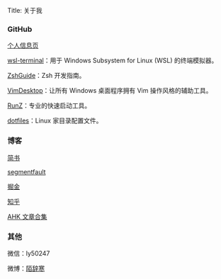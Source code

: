 Title: 关于我

### GitHub

[个人信息页](https://github.com/goreliu)

[wsl-terminal](https://goreliu.github.io/wsl-terminal/README.zh_CN.html)：用于 Windows Subsystem for Linux (WSL) 的终端模拟器。

[ZshGuide](https://github.com/goreliu/zshguide/blob/master/00_Zsh-开发指南（目录）.md)：Zsh 开发指南。

[VimDesktop](https://github.com/goreliu/vimdesktop)：让所有 Windows 桌面程序拥有 Vim 操作风格的辅助工具。

[RunZ](https://github.com/goreliu/runz)：专业的快速启动工具。

[dotfiles](https://github.com/goreliu/dotfiles)：Linux 家目录配置文件。

### 博客

[简书](http://www.jianshu.com/u/114aeb6d3d81)

[segmentfault](https://segmentfault.com/blog/goreliu)

[掘金](https://juejin.im/user/59bb80c0f265da06484438f3)

[知乎](https://www.zhihu.com/people/goreliu/posts)

[AHK 文章合集](http://www.jianshu.com/nb/4051534)

### 其他

微信：ly50247

微博：[陌辞寒](http://weibo.com/ly50247)
